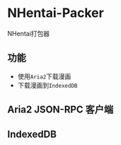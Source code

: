 # NHentai-Packer

NHentai打包器

## 功能

* 使用`Aria2`下载漫画
* 下载漫画到`IndexedDB`

## Aria2 JSON-RPC 客户端

## IndexedDB
